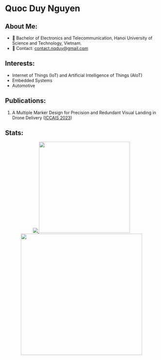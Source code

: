 # Quoc Duy Nguyen
## About Me:
- :school: Bachelor of Electronics and Telecommunication, Hanoi University of Science and Technology, Vietnam.
- :email: Contact: contact.nqduy@gmail.com
## Interests:
- Internet of Things (IoT) and Artificial Intelligence of Things (AIoT)
- Embedded Systems
- Automotive
## Publications:
1. A Multiple Marker Design for Precision and Redundant Visual Landing in Drone Delivery ([ICCAIS 2023](https://ieeexplore.ieee.org/document/10382271))
## Stats:
<p align='center'>
  <a href="https://skillicons.dev">
    <img src="https://skillicons.dev/icons?i=c,cpp,cmake,py,rust,bash,ros,opencv,linux,raspberrypi,docker,aws,git,github," />
  <a href="#"><img src="https://github-readme-stats.vercel.app/api/top-langs/?username=ascii-63&show_icons=true&count_private=true&theme=dark&hide=jupyter%20notebook,cuda" width="300"></a>
  <a href="#"><img src="https://github-readme-stats.vercel.app/api?username=ascii-63&theme=dark&hide=issues,prs,contribs&show_icons=true,&rank_icon=github" width="400"></a>
</p>
